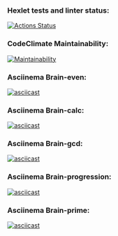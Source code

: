 ### Hexlet tests and linter status:
[![Actions Status](https://github.com/ArtemRyz/php-project-45/workflows/hexlet-check/badge.svg)](https://github.com/ArtemRyz/php-project-45/actions)

### CodeClimate Maintainability:
[![Maintainability](https://api.codeclimate.com/v1/badges/c2475677e93987622c69/maintainability)](https://codeclimate.com/github/ArtemRyz/php-project-45/maintainability)

### Asciinema Brain-even:
[![asciicast](https://asciinema.org/a/SGxAxUovieEd5VTGzvB5eoAg9.svg)](https://asciinema.org/a/SGxAxUovieEd5VTGzvB5eoAg9)

### Asciinema Brain-calc:
[![asciicast](https://asciinema.org/a/sNjZVCgcVBu2ZsP1UC5JtVLW8.svg)](https://asciinema.org/a/sNjZVCgcVBu2ZsP1UC5JtVLW8)

### Asciinema Brain-gcd:
[![asciicast](https://asciinema.org/a/9rXHDsQwtOoko6ptA4dWet58x.svg)](https://asciinema.org/a/9rXHDsQwtOoko6ptA4dWet58x)

### Asciinema Brain-progression:
[![asciicast](https://asciinema.org/a/FeSOGnciFPQl9IVbEeICM0h8o.svg)](https://asciinema.org/a/FeSOGnciFPQl9IVbEeICM0h8o)

### Asciinema Brain-prime:
[![asciicast](https://asciinema.org/a/1tGXah6zoCBlAbP7sZcrCwqxY.svg)](https://asciinema.org/a/1tGXah6zoCBlAbP7sZcrCwqxY)